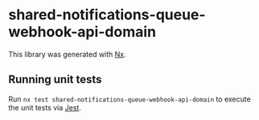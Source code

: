 # shared-notifications-queue-webhook-api-domain

This library was generated with [Nx](https://nx.dev).

## Running unit tests

Run `nx test shared-notifications-queue-webhook-api-domain` to execute the unit tests via [Jest](https://jestjs.io).
